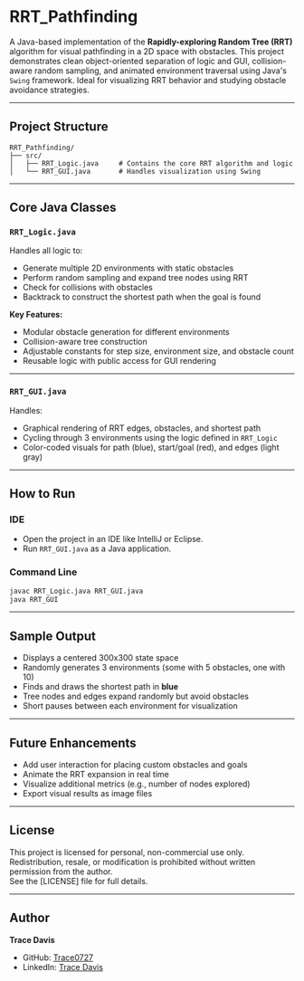 # RRT_Pathfinding

A Java-based implementation of the **Rapidly-exploring Random Tree (RRT)** algorithm for visual pathfinding in a 2D space with obstacles. This project demonstrates clean object-oriented separation of logic and GUI, collision-aware random sampling, and animated environment traversal using Java's `Swing` framework. Ideal for visualizing RRT behavior and studying obstacle avoidance strategies.

---



## Project Structure

```
RRT_Pathfinding/
├── src/
│   ├── RRT_Logic.java     # Contains the core RRT algorithm and logic
│   └── RRT_GUI.java       # Handles visualization using Swing
```

---



## Core Java Classes

### `RRT_Logic.java`
Handles all logic to:
- Generate multiple 2D environments with static obstacles
- Perform random sampling and expand tree nodes using RRT
- Check for collisions with obstacles
- Backtrack to construct the shortest path when the goal is found

**Key Features:**
- Modular obstacle generation for different environments  
- Collision-aware tree construction  
- Adjustable constants for step size, environment size, and obstacle count  
- Reusable logic with public access for GUI rendering

---



### `RRT_GUI.java`
Handles:
- Graphical rendering of RRT edges, obstacles, and shortest path  
- Cycling through 3 environments using the logic defined in `RRT_Logic`  
- Color-coded visuals for path (blue), start/goal (red), and edges (light gray)

---



## How to Run

### IDE
- Open the project in an IDE like IntelliJ or Eclipse.
- Run `RRT_GUI.java` as a Java application.

### Command Line
```bash
javac RRT_Logic.java RRT_GUI.java
java RRT_GUI
```

---



## Sample Output

- Displays a centered 300x300 state space  
- Randomly generates 3 environments (some with 5 obstacles, one with 10)  
- Finds and draws the shortest path in **blue**  
- Tree nodes and edges expand randomly but avoid obstacles  
- Short pauses between each environment for visualization  

---



## Future Enhancements

- Add user interaction for placing custom obstacles and goals  
- Animate the RRT expansion in real time  
- Visualize additional metrics (e.g., number of nodes explored)  
- Export visual results as image files  

---



## License
This project is licensed for personal, non-commercial use only. Redistribution, resale, or modification is prohibited without written permission from the author.  
See the [LICENSE] file for full details.



---



## Author  
**Trace Davis**  
- GitHub: [Trace0727](https://github.com/Trace0727)  
- LinkedIn: [Trace Davis](https://www.linkedin.com/in/trace-d-926380138/)
